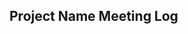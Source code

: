 ## Project Name Meeting Log

<!-- Template -->
<!-- 
#### Date

##### Notes
- None

##### Commitments
- None
***
-->